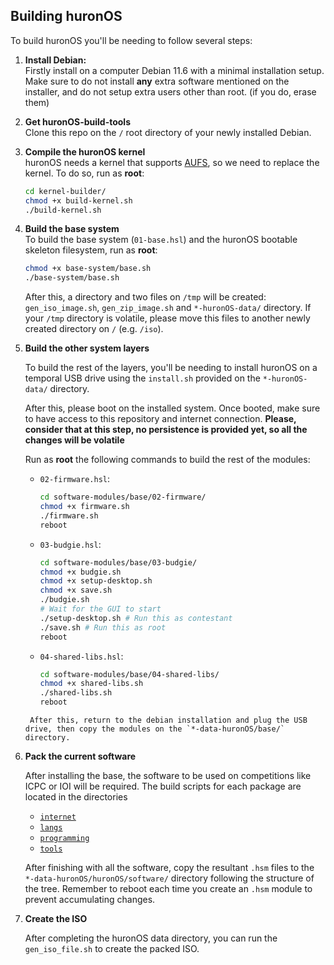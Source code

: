 ## Building huronOS

To build huronOS you'll be needing to follow several steps:

1. **Install Debian:** <br>
   Firstly install on a computer Debian 11.6 with a minimal installation setup. Make sure to do not install **any** extra software mentioned on the installer, and do not setup extra users other than root. (if you do, erase them)

2. **Get huronOS-build-tools** <br>
   Clone this repo on the `/` root directory of your newly installed Debian.

3. **Compile the huronOS kernel** <br>
   huronOS needs a kernel that supports [AUFS](https://aufs.sf.net), so we need to replace the kernel. To do so, run as **root**:

   ```bash
   cd kernel-builder/
   chmod +x build-kernel.sh
   ./build-kernel.sh
   ```

4. **Build the base system** <br>
   To build the base system (`01-base.hsl`) and the huronOS bootable skeleton filesystem, run as **root**:<br>

   ```bash
   chmod +x base-system/base.sh
   ./base-system/base.sh
   ```

   After this, a directory and two files on `/tmp` will be created: `gen_iso_image.sh`, `gen_zip_image.sh` and `*-huronOS-data/` directory. If your `/tmp` directory is volatile, please move this files to another newly created directory on `/` (e.g. `/iso`).

5. **Build the other system layers**

   To build the rest of the layers, you'll be needing to install huronOS on a temporal USB drive using the `install.sh` provided on the `*-huronOS-data/` directory.

   After this, please boot on the installed system.
   Once booted, make sure to have access to this repository and internet connection. **Please, consider that at this step, no persistence is provided yet, so all the changes will be volatile**

   Run as **root** the following commands to build the rest of the modules:

   - `02-firmware.hsl`:
     ```bash
     cd software-modules/base/02-firmware/
     chmod +x firmware.sh
     ./firmware.sh
     reboot
     ```
   - `03-budgie.hsl`:
     ```bash
     cd software-modules/base/03-budgie/
     chmod +x budgie.sh
     chmod +x setup-desktop.sh
     chmod +x save.sh
     ./budgie.sh
     # Wait for the GUI to start
     ./setup-desktop.sh # Run this as contestant
     ./save.sh # Run this as root
     reboot
     ```
   - `04-shared-libs.hsl`:
     ```bash
     cd software-modules/base/04-shared-libs/
     chmod +x shared-libs.sh
     ./shared-libs.sh
     reboot
     ```

   ```
    After this, return to the debian installation and plug the USB drive, then copy the modules on the `*-data-huronOS/base/` directory.

   ```

6. **Pack the current software**

   After installing the base, the software to be used on competitions like ICPC or IOI will be required. The build scripts for each package are located in the directories

   - [`internet`](./software-modules/internet/)
   - [`langs`](./software-modules/langs/)
   - [`programming`](./software-modules/programming/)
   - [`tools`](./software-modules/tools/)

   After finishing with all the software, copy the resultant `.hsm` files to the `*-data-huronOS/huronOS/software/` directory following the structure of the tree. Remember to reboot each time you create an `.hsm` module to prevent accumulating changes.

7. **Create the ISO**

   After completing the huronOS data directory, you can run the `gen_iso_file.sh` to create the packed ISO.

